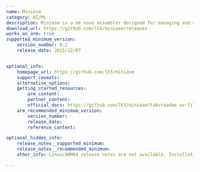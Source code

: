 ```yaml
---
name: Miniasm
category: AI/ML
description: Miniasm is a de novo assembler designed for managing and analyzing large volumes of noisy long-read sequencing data, commonly utilized in bioinformatics and computational biology applications.
download_url: https://github.com/lh3/miniasm/releases
works_on_arm: true
supported_minimum_version:
    version_number: 0.2
    release_date: 2015/12/07


optional_info:
    homepage_url: https://github.com/lh3/miniasm
    support_caveats:
    alternative_options:
    getting_started_resources:
        arm_content:
        partner_content:
        official_docs: https://github.com/lh3/miniasm?tab=readme-ov-file#getting-start
    arm_recommended_minimum_version:
        version_number:
        release_date:
        reference_content:

optional_hidden_info:
    release_notes__supported_minimum:
    release_notes__recommended_minimum:
    other_info: Linux/ARM64 release notes are not available. Installation and Testing were done using "apt install miniasm" kindly [refer](https://launchpad.net/ubuntu/+source/miniasm). The minimum version of miniasm v0.2 corresponds to ubuntu:16.04 and v0.3 to ubuntu:22.04.

---
```

